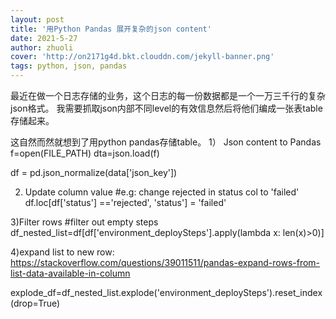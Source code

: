 ```yaml
---
layout: post
title: '用Python Pandas 展开复杂的json content'
date: 2021-5-27
author: zhuoli
cover: 'http://on2171g4d.bkt.clouddn.com/jekyll-banner.png'
tags: python, json, pandas 
---
```


最近在做一个日志存储的业务，这个日志的每一份数据都是一个一万三千行的复杂json格式。 我需要抓取json内部不同level的有效信息然后将他们编成一张表table存储起来。

这自然而然就想到了用python pandas存储table。
1） Json content to Pandas
  f=open(FILE_PATH)
  dta=json.load(f)

  df = pd.json_normalize(data['json_key'])

2) Update column value 
#e.g: change rejected in status col to 'failed'
df.loc[df['status'] =='rejected', 'status'] = 'failed'

3)Filter rows
#filter out empty steps
df_nested_list=df[df['environment_deploySteps'].apply(lambda x: len(x)>0)]

4)expand list to new row: https://stackoverflow.com/questions/39011511/pandas-expand-rows-from-list-data-available-in-column

explode_df=df_nested_list.explode('environment_deploySteps').reset_index(drop=True)